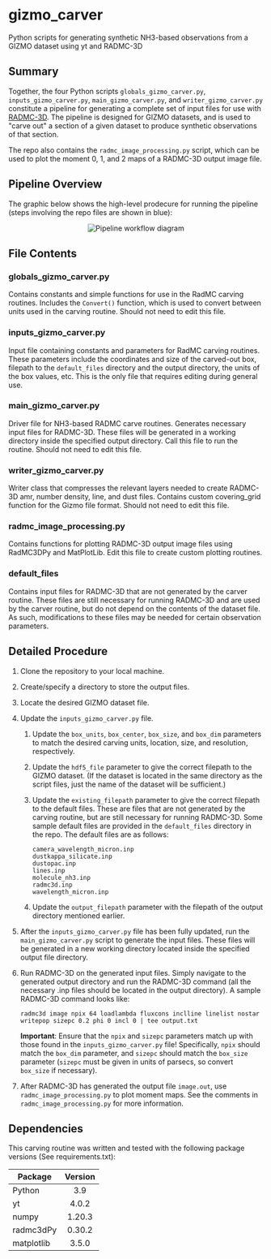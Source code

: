 # gizmo_carver

Python scripts for generating synthetic NH3-based observations from a GIZMO dataset
using yt and RADMC-3D

## Summary

Together, the four Python scripts `globals_gizmo_carver.py`, `inputs_gizmo_carver.py`, 
`main_gizmo_carver.py`, and `writer_gizmo_carver.py` constitute a pipeline for
generating a complete set of input files for use with [RADMC-3D](https://www.ita.uni-heidelberg.de/~dullemond/software/radmc-3d/description.php).
The pipeline is designed for GIZMO datasets, and is used to "carve out"
a section of a given dataset to produce synthetic observations of that section.

The repo also contains the `radmc_image_processing.py` script, which can be 
used to plot the moment 0, 1, and 2 maps of a RADMC-3D output image file.

## Pipeline Overview


The graphic below shows the high-level prodecure for running the pipeline (steps 
involving the repo files are shown in blue):

<p align="center"><img src="https://github.com/seafen7/gizmo_carver/blob/main/doc/_static/pipeline_workflow.jpg?raw=true" alt="Pipeline workflow diagram"></p>

## File Contents

### globals_gizmo_carver.py

Contains constants and simple functions for use in the RadMC carving routines. Includes
the `Convert()` function, which is used to convert between units used in the carving 
routine. Should not need to edit this file.

### inputs_gizmo_carver.py

Input file containing constants and parameters for RadMC carving routines. These parameters 
include the coordinates and size of the carved-out box, filepath to the `default_files` 
directory and the output directory, the units of the box values, etc. This is the only 
file that requires editing during general use. 

### main_gizmo_carver.py

Driver file for NH3-based RADMC carve routines. Generates necessary input files 
for RADMC-3D. These files will be generated in a working directory inside the 
specified output directory. Call this file to run the routine. 
Should not need to edit this file.

### writer_gizmo_carver.py

Writer class that compresses the relevant layers needed to create RADMC-3D 
amr, number density, line, and dust files. Contains custom covering_grid
function for the Gizmo file format. Should not need to edit this file.

### radmc_image_processing.py

Contains functions for plotting RADMC-3D output image files using RadMC3DPy 
and MatPlotLib. Edit this file to create custom plotting routines.

### default_files

Contains input files for RADMC-3D that are not generated by the carver routine.
These files are still necessary for running RADMC-3D and are used by the carver routine, 
but do not depend on the contents of the dataset file. As such, modifications to 
these files may be needed for certain observation parameters.

## Detailed Procedure

1. Clone the repository to your local machine.
1. Create/specify a directory to store the output files.
1. Locate the desired GIZMO dataset file.
1. Update the `inputs_gizmo_carver.py` file.
    1. Update the `box_units`, `box_center`, `box_size`, and `box_dim` parameters
    to match the desired carving units, location, size, and resolution, respectively.
    1. Update the `hdf5_file` parameter to give the correct filepath to the GIZMO
    dataset. (If the dataset is located in the same directory as the script files, 
    just the name of the dataset will be sufficient.)
    1. Update the `existing_filepath` parameter to give the correct filepath to the
    default files. These are files that are not generated by the carving routine, but
    are still necessary for running RADMC-3D. Some sample default files are provided
    in the `default_files` directory in the repo. The default files are as follows:
	
        ```
        camera_wavelength_micron.inp
        dustkappa_silicate.inp
        dustopac.inp
        lines.inp
        molecule_nh3.inp
        radmc3d.inp
        wavelength_micron.inp
        ```
    1. Update the `output_filepath` parameter with the filepath of the output directory
    mentioned earlier.
    
1. After the `inputs_gizmo_carver.py` file has been fully updated, run the 
`main_gizmo_carver.py` script to generate the input files. These files will be generated
in a new working directory located inside the specified output file directory.
1. Run RADMC-3D on the generated input files. Simply navigate to the generated output 
directory and run the RADMC-3D command (all the necessary .inp files should be located
in the output directory). A sample RADMC-3D command looks like:

    ```
    radmc3d image npix 64 loadlambda fluxcons inclline linelist nostar writepop sizepc 0.2 phi 0 incl 0 | tee output.txt
    ``` 
    **Important**: Ensure that the `npix` and `sizepc` parameters match up with those found in the 
    `inputs_gizmo_carver.py` file! Specifically, `npix` should match the `box_dim` parameter, and
    `sizepc` should match the `box_size` parameter (`sizepc` must be given in units of parsecs, so 
    convert `box_size` if necessary).

1. After RADMC-3D has generated the output file `image.out`, use `radmc_image_processing.py` to 
plot moment maps. See the comments in `radmc_image_processing.py` for more information.
        
## Dependencies

This carving routine was written and tested with the following package versions (See requirements.txt):

| Package       | Version       |
| ------------- |:-------------:|
| Python        | 3.9           |
| yt            | 4.0.2         |
| numpy         | 1.20.3        |
| radmc3dPy     | 0.30.2        |
| matplotlib    | 3.5.0         |